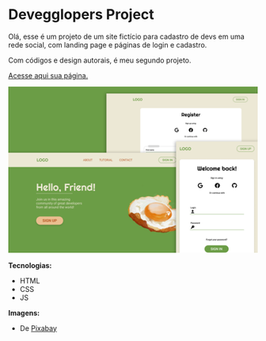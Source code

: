 # Devegglopers Project
 
Olá, esse é um projeto de um site fictício para cadastro de devs em uma rede social, com landing page e páginas de login e cadastro.

Com códigos e design autorais, é meu segundo projeto.

<a href="https://biancassantos.github.io/devegglopers-project/)" target="_blank">Acesse aqui sua página.</a>

![Design do projeto](https://raw.githubusercontent.com/biancassantos/devegglopers-project/main/devegglopers-design.png)

**Tecnologias:**
* HTML
* CSS
* JS

**Imagens:**
* De <a href="https://pixabay.com/pt/illustrations/caf%C3%A9-da-manh%C3%A3-ovo-ovos-fritos-7691784/">Pixabay</a>
